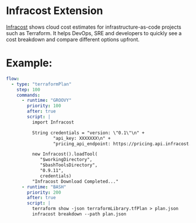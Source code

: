 # Infracost Extension

[Infracost](https://github.com/infracost/infracost) shows cloud cost estimates for infrastructure-as-code projects such as Terraform. It helps DevOps, SRE and developers to quickly see a cost breakdown and compare different options upfront.

# Example:
```yaml
flow:
  - type: "terraformPlan"
    step: 100
    commands:
      - runtime: "GROOVY"
        priority: 100
        after: true
        script: |
          import Infracost

          String credentials = "version: \"0.1\"\n" +
                  "api_key: XXXXXXX\n" +
                  "pricing_api_endpoint: https://pricing.api.infracost.io"

          new Infracost().loadTool(
             "$workingDirectory",
             "$bashToolsDirectory", 
             "0.9.11",
             credentials)
          "Infracost Download Completed..."
      - runtime: "BASH"
        priority: 200
        after: true
        script: |
          terraform show -json terraformLibrary.tfPlan > plan.json 
          infracost breakdown --path plan.json

```
